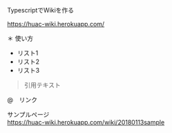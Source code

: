 TypescriptでWikiを作る  

https://huac-wiki.herokuapp.com/  

＊ 使い方

- リスト1  
- リスト2  
- リスト3  

> 引用テキスト

@　リンク  
  

サンプルページ  
https://huac-wiki.herokuapp.com/wiki/20180113sample
